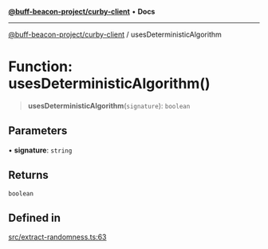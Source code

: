 [**@buff-beacon-project/curby-client**](../index.md) • **Docs**

***

[@buff-beacon-project/curby-client](../index.md) / usesDeterministicAlgorithm

# Function: usesDeterministicAlgorithm()

> **usesDeterministicAlgorithm**(`signature`): `boolean`

## Parameters

• **signature**: `string`

## Returns

`boolean`

## Defined in

[src/extract-randomness.ts:63](https://github.com/buff-beacon-project/curby-js-client/blob/a66d984f301cf986f3d63ed0a96c3b3cbe7f067a/src/extract-randomness.ts#L63)
